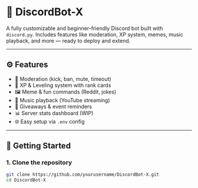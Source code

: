 # 🤖 DiscordBot-X

A fully customizable and beginner-friendly Discord bot built with `discord.py`. Includes features like moderation, XP system, memes, music playback, and more — ready to deploy and extend.

---

## ⚙️ Features

- 🔨 Moderation (kick, ban, mute, timeout)
- 🏅 XP & Leveling system with rank cards
- 🖼️ Meme & fun commands (Reddit, jokes)
- 🎵 Music playback (YouTube streaming)
- 🎉 Giveaways & event reminders
- 📊 Server stats dashboard (WIP)
- 🌐 Easy setup via `.env` config

---

## 🚀 Getting Started

### 1. Clone the repository

```bash
git clone https://github.com/yourusername/DiscordBot-X.git
cd DiscordBot-X
